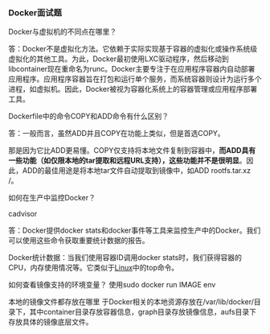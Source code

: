 ### Docker面试题

Docker与虚拟机的不同点在哪里？

答：Docker不是虚拟化方法。它依赖于实际实现基于容器的虚拟化或操作系统级虚拟化的其他工具。为此，Docker最初使用LXC驱动程序，然后移动到libcontainer现在重命名为runc。Docker主要专注于在应用程序容器内自动部署应用程序。应用程序容器旨在打包和运行单个服务，而系统容器则设计为运行多个进程，如虚拟机。因此，Docker被视为容器化系统上的容器管理或应用程序部署工具。



Dockerfile中的命令COPY和ADD命令有什么区别？

答：一般而言，虽然ADD并且COPY在功能上类似，但是首选COPY。

那是因为它比ADD更易懂。COPY仅支持将本地文件复制到容器中，**而ADD具有一些功能（如仅限本地的tar提取和远程URL支持），这些功能并不是很明显**。因此，ADD的最佳用途是将本地tar文件自动提取到镜像中，如ADD rootfs.tar.xz /。



如何在生产中监控Docker？

cadvisor

答：Docker提供docker stats和docker事件等工具来监控生产中的Docker。我们可以使用这些命令获取重要统计数据的报告。

Docker统计数据：当我们使用容器ID调用docker stats时，我们获得容器的CPU，内存使用情况等。它类似于[Linux](https://www.wkcto.com/courses/linux.html)中的top命令。





如何查看镜像支持的环境变量？
使用sudo docker run IMAGE env



本地的镜像文件都存放在哪里
 于Docker相关的本地资源存放在/var/lib/docker/目录下，其中container目录存放容器信息，graph目录存放镜像信息，aufs目录下存放具体的镜像底层文件。

